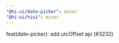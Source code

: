 ```yaml
---
"@hi-ui/date-picker": minor
"@hi-ui/hiui": minor
---
```


feat(date-picker): add utcOffset api (#3232)
